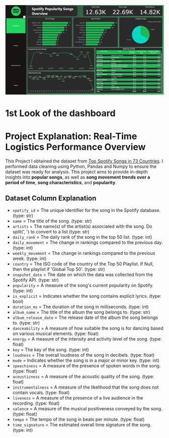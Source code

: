 ![Dashboard](img/1st%20Look.png)

# 1st Look of the dashboard

# Project Explanation: Real-Time Logistics Performance Overview

This Project I obtained the dataset from [Top Spotify Songs in 73 Countries](https://www.kaggle.com/datasets/asaniczka/top-spotify-songs-in-73-countries-daily-updated/data). I performed data cleaning using Python, Pandas and Numpy to ensure the dataset was ready for analysis. This project aims to provide in-depth insights into **popular songs**, as well as **song movement trends over a period of time**, **song characteristics**, and **popularity**.

## Dataset Column Explanation

- `spotify_id` = The unique identifier for the song in the Spotify database. (type: str)
- `name` = The title of the song. (type: str)
- `artists` = The name(s) of the artist(s) associated with the song. Do split(', ') to convert to a list (type: str)
- `daily_rank` = The daily rank of the song in the top 50 list. (type: int)
- `daily_movement` = The change in rankings compared to the previous day. (type: int)
- `weekly_movement` = The change in rankings compared to the previous week. (type: int)
- `country` = The ISO code of the country of the Top 50 Playlist. If Null, then the playlist if 'Global Top 50'. (type: str)
- `snapshot_date` = The date on which the data was collected from the Spotify API. (type: str)
- `popularity` = A measure of the song's current popularity on Spotify. (type: int)
- `is_explicit` = Indicates whether the song contains explicit lyrics. (type: bool)
- `duration_ms` = The duration of the song in milliseconds. (type: int)
- `album_name` = The title of the album the song belongs to. (type: str)
- `album_release_date` = The release date of the album the song belongs to. (type: str)
- `danceability` = A measure of how suitable the song is for dancing based on various musical elements. (type: float)
- `energy` = A measure of the intensity and activity level of the song. (type: float)
- `key` = The key of the song. (type: int)
- `loudness` = The overall loudness of the song in decibels. (type: float)
- `mode` = Indicates whether the song is in a major or minor key. (type: int)
- `speechiness` = A measure of the presence of spoken words in the song. (type: float)
- `acousticness` = A measure of the acoustic quality of the song. (type: float)
- `instrumentalness` = A measure of the likelihood that the song does not contain vocals. (type: float)
- `liveness` = A measure of the presence of a live audience in the recording. (type: float)
- `valence` = A measure of the musical positiveness conveyed by the song. (type: float)
- `tempo` = The tempo of the song in beats per minute. (type: float)
- `time_signature` = The estimated overall time signature of the song. (type: int)
